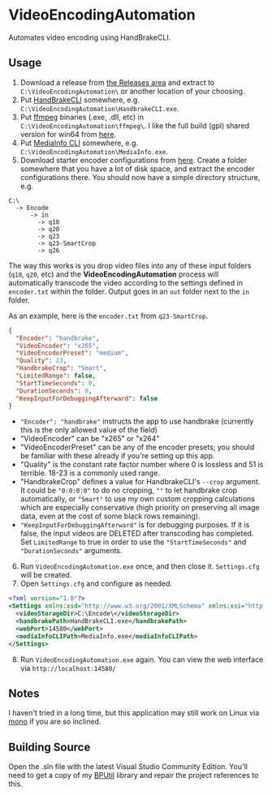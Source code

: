 # VideoEncodingAutomation
Automates video encoding using HandBrakeCLI.

## Usage

1. Download a release from [the Releases area](https://github.com/bp2008/VideoEncodingAutomation/releases) and extract to `C:\VideoEncodingAutomation\` or another location of your choosing.
2. Put [HandBrakeCLI](https://handbrake.fr/downloads2.php) somewhere, e.g. `C:\VideoEncodingAutomation\HandbrakeCLI.exe`.
3. Put [ffmpeg](https://ffmpeg.org/download.html) binaries (.exe, .dll, etc) in `C:\VideoEncodingAutomation\ffmpeg\`.  I like the full build (gpl) shared version for win64 from [here](https://github.com/BtbN/FFmpeg-Builds/releases).
4. Put [MediaInfo CLI](https://mediaarea.net/en/MediaInfo/Download/Windows) somewhere, e.g. `C:\VideoEncodingAutomation\MediaInfo.exe`.
5. Download starter encoder configurations from [here](https://github.com/bp2008/VideoEncodingAutomation/blob/main/Starter_Encode_Configuration.7z?raw=true). Create a folder somewhere that you have a lot of disk space, and extract the encoder configurations there.  You should now have a simple directory structure, e.g.
```
C:\
  -> Encode
      -> in
        -> q18
        -> q20
        -> q23
        -> q23-SmartCrop
        -> q26
```

The way this works is you drop video files into any of these input folders (`q18`, `q20`, etc) and the **VideoEncodingAutomation** process will automatically transcode the video according to the settings defined in `encoder.txt` within the folder.  Output goes in an `out` folder next to the `in` folder.

As an example, here is the `encoder.txt` from `q23-SmartCrop`.

```json
{
  "Encoder": "handbrake",
  "VideoEncoder": "x265",
  "VideoEncoderPreset": "medium",
  "Quality": 23,
  "HandbrakeCrop": "Smart",
  "LimitedRange": false,
  "StartTimeSeconds": 0,
  "DurationSeconds": 0,
  "KeepInputForDebuggingAfterward": false
}
```

* `"Encoder": "handbrake"` instructs the app to use handbrake (currently this is the only allowed value of the field)
* "VideoEncoder" can be "x265" or "x264"
* "VideoEncoderPreset" can be any of the encoder presets; you should be familiar with these already if you're setting up this app.
* "Quality" is the constant rate factor number where 0 is lossless and 51 is terrible.  18-23 is a commonly used range.
* "HandbrakeCrop" defines a value for HandbrakeCLI's `--crop` argument.  It could be `"0:0:0:0"` to do no cropping, `""` to let handbrake crop automatically, or `"Smart"` to use my own custom cropping calculations which are especially conservative (high priority on preserving all image data, even at the cost of some black rows remaining).
* `"KeepInputForDebuggingAfterward"` is for debugging purposes.  If it is false, the input videos are DELETED after transcoding has completed.  Set `LimitedRange` to true in order to use the `"StartTimeSeconds"` and `"DurationSeconds"` arguments.

6. Run `VideoEncodingAutomation.exe` once, and then close it.  `Settings.cfg` will be created.
7. Open `Settings.cfg` and configure as needed.

```xml
<?xml version="1.0"?>
<Settings xmlns:xsd="http://www.w3.org/2001/XMLSchema" xmlns:xsi="http://www.w3.org/2001/XMLSchema-instance">
  <videoStorageDir>C:\Encode\</videoStorageDir>
  <handbrakePath>HandBrakeCLI.exe</handbrakePath>
  <webPort>14580</webPort>
  <mediaInfoCLIPath>MediaInfo.exe</mediaInfoCLIPath>
</Settings>
```

8. Run `VideoEncodingAutomation.exe` again.  You can view the web interface via `http://localhost:14580/`

## Notes

I haven't tried in a long time, but this application may still work on Linux via [mono](https://www.mono-project.com/docs/getting-started/install/linux/) if you are so inclined.

## Building Source

Open the .sln file with the latest Visual Studio Community Edition. You'll need to get a copy of my [BPUtil](https://github.com/bp2008/BPUtil) library and repair the project references to this.
